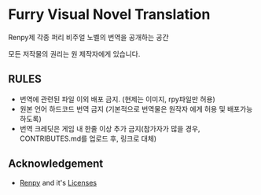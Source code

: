# Furry Visual Novel Translation

Renpy제 각종 퍼리 비주얼 노벨의 번역을 공개하는 공간

모든 저작물의 권리는 원 제작자에게 있습니다.

## RULES

- 번역에 관련된 파일 이외 배포 금지. (현제는 이미지, rpy파일만 허용)
- 원본 언어 하드코드 번역 금지 (기본적으로 번역물은 원작자 에게 허용 및 배포가능하도록)
- 번역 크레딧은 게임 내 한줄 이상 추가 금지(참가자가 많을 경우, CONTRIBUTES.md를 업로드 후, 링크로 대체)

## Acknowledgement

- [Renpy](https://github.com/renpy/renpy) and it's [Licenses](https://www.renpy.org/doc/html/license.html)
